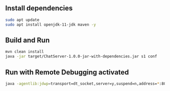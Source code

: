 ## Install dependencies
```bash
sudo apt update
sudo apt install openjdk-11-jdk maven -y
```

## Build and Run
```bash
mvn clean install
java -jar target/ChatServer-1.0.0-jar-with-dependencies.jar s1 conf 
```

## Run with Remote Debugging activated
```bash
java -agentlib:jdwp=transport=dt_socket,server=y,suspend=n,address=*:8001 -jar target/ChatServer-1.0.0-jar-with-dependencies.jar s1 config
```